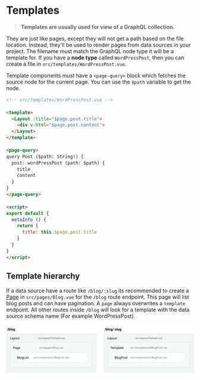 # Templates

> **Templates are usually used for view of a GraphQL collection.**

They are just like pages, except they will not get a path based on the file
location. Instead, they'll be used to render pages from data sources in your
project. The filename must match the GraphQL node type it will be a template
for. If you have a **node type** called `WordPressPost`, then you can create a file
in `src/templates/WordPressPost.vue`.

Template components must have a `<page-query>` block which fetches the source node
for the current page. You can use the `$path` variable to get the node.

```html
<!-- src/templates/WordPressPost.vue -->

<template>
  <Layout :title="$page.post.title">
    <div v-html="$page.post.content">
  </Layout>
</template>

<page-query>
query Post ($path: String!) {
  post: wordPressPost (path: $path) {
    title
    content
  }
}
</page-query>

<script>
export default {
  metaInfo () {
    return {
      title: this.$page.post.title
    }
  }
}
</script>
```


## Template hierarchy

If a data source have a route like `/blog/:slug` its recommended to create a [Page](/docs/pages) in `src/pages/Blog.vue` for the `/blog` route endpoint. This page will list blog posts and can have pagination. A `page` always overwrites a `template` endpoint. All other routes inside `/blog` will look for a template with the data source schema name (For example WordPressPost).

![Template hierarchy](./images/templates.png)
